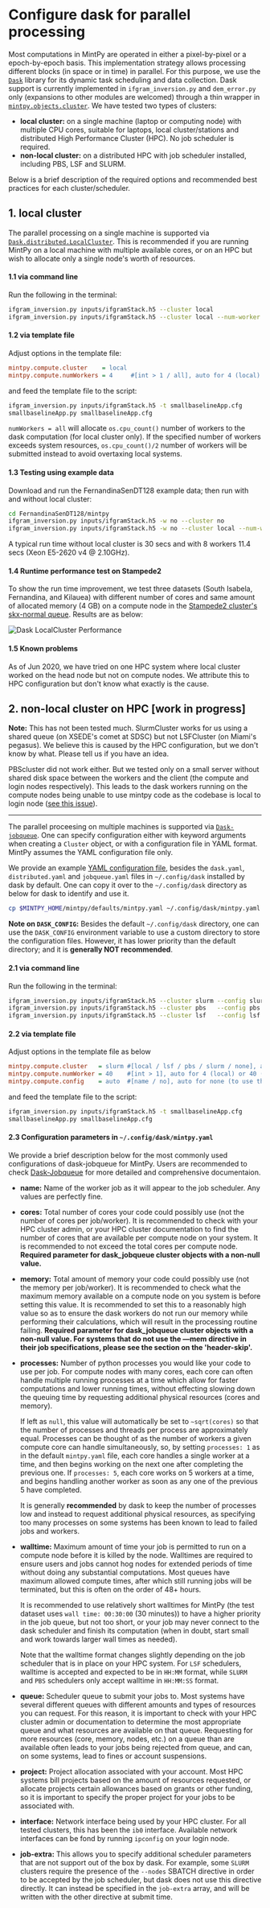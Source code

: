 # Configure dask for parallel processing #

Most computations in MintPy are operated in either a pixel-by-pixel or a epoch-by-epoch basis. This implementation strategy allows processing different blocks (in space or in time) in parallel. For this purpose, we use the [`Dask`](https://docs.dask.org/en/latest/) library for its dynamic task scheduling and data collection. Dask support is currently implemented in `ifgram_inversion.py` and `dem_error.py` only (expansions to other modules are welcomed) through a thin wrapper in [`mintpy.objects.cluster`](../mintpy/objects/cluster.py). We have tested two types of clusters:

+ **local cluster:** on a single machine (laptop or computing node) with multiple CPU cores, suitable for laptops, local cluster/stations and distributed High Performance Cluster (HPC). No job scheduler is required.
+ **non-local cluster:** on a distributed HPC with job scheduler installed, including PBS, LSF and SLURM.

Below is a brief description of the required options and recommended best practices for each cluster/scheduler.

## 1. local cluster ##

The parallel processing on a single machine is supported via [`Dask.distributed.LocalCluster`](https://docs.dask.org/en/latest/setup/single-distributed.html#localcluster). This is recommended if you are running MintPy on a local machine with multiple available cores, or on an HPC but wish to allocate only a single node's worth of resources.

#### 1.1 via command line ####

Run the following in the terminal:

```bash
ifgram_inversion.py inputs/ifgramStack.h5 --cluster local
ifgram_inversion.py inputs/ifgramStack.h5 --cluster local --num-worker 8
```

#### 1.2 via template file ####

Adjust options in the template file:

```cfg
mintpy.compute.cluster    = local
mintpy.compute.numWorkers = 4     #[int > 1 / all], auto for 4 (local) or 40 (slurm / pbs / lsf), set to "all" to use all available cores.
```

and feed the template file to the script:

```bash
ifgram_inversion.py inputs/ifgramStack.h5 -t smallbaselineApp.cfg
smallbaselineApp.py smallbaselineApp.cfg
```

`numWorkers = all` will allocate `os.cpu_count()` number of workers to the dask computation (for local cluster only). If the specified number of workers exceeds system resources, `os.cpu_count()/2` number of workers will be submitted instead to avoid overtaxing local systems.

#### 1.3 Testing using example data ####

Download and run the FernandinaSenDT128 example data; then run with and without local cluster:

```bash
cd FernandinaSenDT128/mintpy
ifgram_inversion.py inputs/ifgramStack.h5 -w no --cluster no 
ifgram_inversion.py inputs/ifgramStack.h5 -w no --cluster local --num-worker 8
```

A typical run time without local cluster is 30 secs and with 8 workers 11.4 secs (Xeon E5-2620 v4 @ 2.10GHz).

#### 1.4 Runtime performance test on Stampede2 ####

To show the run time improvement, we test three datasets (South Isabela, Fernandina, and Kilauea) with different number of cores and same amount of allocated memory (4 GB) on a compute node in the [Stampede2 cluster's skx-normal queue](https://portal.tacc.utexas.edu/user-guides/stampede2#overview-skxcomputenodes). Results are as below:

![Dask LocalCluster Performance](https://yunjunzhang.files.wordpress.com/2020/08/dask_local_cluster_performance.png)

#### 1.5 Known problems ####

As of Jun 2020, we have tried on one HPC system where local cluster worked on the head node but not on compute nodes. We attribute this to HPC configuration but don't know what exactly is the cause.

## 2. non-local cluster on HPC [work in progress] ##

**Note:** This has not been tested much. SlurmCluster works for us using a shared queue (on XSEDE's comet at SDSC) but not LSFCluster (on Miami's pegasus). We believe this is caused by the HPC configuration, but we don't know by what. Please tell us if you have an idea.   

PBScluster did not work either. But we tested only on a small server without shared disk space between the workers and the client (the compute and login nodes respectively). This leads to the dask workers running on the compute nodes being unable to use mintpy code as the codebase is local to login node ([see this issue](https://github.com/dask/dask-jobqueue/issues/436)).

-------------------------------------------
The parallel proceesing on multiple machines is supported via [`Dask-jobqueue`](https://jobqueue.dask.org/en/latest/index.html). One can specify configuration either with keyword arguments when creating a `Cluster` object, or with a configuration file in YAML format. MintPy assumes the YAML configuration file only.

We provide an example [YAML configuration file](../mintpy/defaults/mintpy.yaml), besides the `dask.yaml`,  `distributed.yaml` and `jobqueue.yaml` files in `~/.config/dask` installed by dask by default. One can copy it over to the `~/.config/dask` directory as below for dask to identify and use it.

```bash
cp $MINTPY_HOME/mintpy/defaults/mintpy.yaml ~/.config/dask/mintpy.yaml
```

**Note on `DASK_CONFIG`:** Besides the default `~/.config/dask` directory, one can use the `DASK_CONFIG` environment variable to use a custom directory to store the configuration files. However, it has lower priority than the default directory; and it is **generally NOT recommended**.

#### 2.1 via command line ####

Run the following in the terminal:

```bash
ifgram_inversion.py inputs/ifgramStack.h5 --cluster slurm --config slurm --num-worker 40
ifgram_inversion.py inputs/ifgramStack.h5 --cluster pbs   --config pbs   --num-worker 40
ifgram_inversion.py inputs/ifgramStack.h5 --cluster lsf   --config lsf   --num-worker 40
```

#### 2.2 via template file ####

Adjust options in the template file as below

```cfg
mintpy.compute.cluster   = slurm #[local / lsf / pbs / slurm / none], auto for none, job scheduler in your HPC system
mintpy.compute.numWorker = 40    #[int > 1], auto for 4 (local) or 40 (slurm / pbs / lsf), number of workers to use
mintpy.compute.config    = auto  #[name / no], auto for none (to use the same name as the cluster type specified above), name of the configuration section in YAML file
```

and feed the template file to the script:

```bash
ifgram_inversion.py inputs/ifgramStack.h5 -t smallbaselineApp.cfg
smallbaselineApp.py smallbaselineApp.cfg
```

#### 2.3 Configuration parameters in `~/.config/dask/mintpy.yaml` ####

We provide a brief description below for the most commonly used configurations of dask-jobqueue for MintPy. Users are recommended to check [Dask-Jobqueue](https://jobqueue.dask.org/en/latest/configuration-setup.html) for more detailed and comprehensive documentaion. 

+ **name:** Name of the worker job as it will appear to the job scheduler. Any values are perfectly fine.

+ **cores:** Total number of cores your code could possibly use (not the number of cores per job/worker). It is recommended to check with your HPC cluster admin, or your HPC cluster documentation to find the number of cores that are available per compute node on your system. It is recommended to not exceed the total cores per compute node. **Required parameter for dask_jobqueue cluster objects with a non-null value.**

+ **memory:** Total amount of memory your code could possibly use (not the memory per job/worker). It is recommended to check what the maximum memory available on a compute node on you system is before setting this value. It is recommended to set this to a reasonably high value so as to ensure the dask workers do not run our memory while performing their calculations, which will result in the processing routine failing. **Required parameter for dask_jobqueue cluster objects with a non-null value. For systems that do not use the —mem directive in their job specifications, please see the section on the 'header-skip'.**

+ **processes:** Number of python processes you would like your code to use per job. For compute nodes with many cores, each core can often handle multiple running processes at a time which allow for faster computations and lower running times, without effecting slowing down the queuing time by requesting additional physical resources (cores and memory). 

  If left as `null`, this value will automatically be set to `~sqrt(cores)` so that the number of processes and threads per process are approximately equal.  Processes can be thought of as the number of workers a given compute core can handle simultaneously, so, by setting `processes: 1` as in the default `mintpy.yaml` file, each core handles a single worker at a time, and then begins working on the next one after completing the previous one. If `processes: 5`, each core works on 5 workers at a time, and begins handling another worker as soon as any one of the previous 5 have completed. 

  It is generally **recommended** by dask to keep the number of processes low and instead to request additional physical resources, as specifying too many processes on some systems has been known to lead to failed jobs and workers.

+ **walltime:** Maximum amount of time your job is permitted to run on a compute node before it is killed by the node. Walltimes are required to ensure users and jobs cannot hog nodes for extended periods of time without doing any substantial computations. Most queues have maximum allowed compute times, after which still running jobs will be terminated, but this is often on the order of 48+ hours. 

  It is recommended to use relatively short walltimes for MintPy (the test dataset uses `wall time: 00:30:00` (30 minutes)) to have a higher priority in the job queue, but not too short, or your job may never connect to the dask scheduler and finish its computation (when in doubt, start small and work towards larger wall times as needed). 

  Note that the walltime format changes slightly depending on the job scheduler that is in place on your HPC system. For `LSF` schedulers, walltime is accepted and expected to be in `HH:MM` format, while `SLURM` and `PBS` schedulers only accept walltime in `HH:MM:SS` format.

+ **queue:** Scheduler queue to submit your jobs to. Most systems have several different queues with different amounts and types of resources you can request. For this reason, it is important to check with your HPC cluster admin or documentation to determine the most appropriate queue and what resources are available on that queue. Requesting for more resources (core, memory, nodes, etc.) on a queue than are available often leads to your jobs being rejected from queue, and can, on some systems, lead to fines or account suspensions.

+ **project:** Project allocation associated with your account. Most HPC systems bill projects based on the amount of resources requested, or allocate projects certain allowances based on grants or other funding, so it is important to specify the proper project for your jobs to be associated with.

+ **interface:** Network interface being used by your HPC cluster. For all tested clusters, this has been the `ib0` interface. Available network interfaces can be fond by running `ipconfig` on your login node.

+ **job-extra:** This allows you to specify additional scheduler parameters that are not support out of the box by dask. For example, some `SLURM` clusters require the presence of the `--nodes` SBATCH directive in order to be accepted by the job scheduler, but dask does not use this directive directly. It can instead be specified in the `job-extra` array, and will be written with the other directive at submit time.
